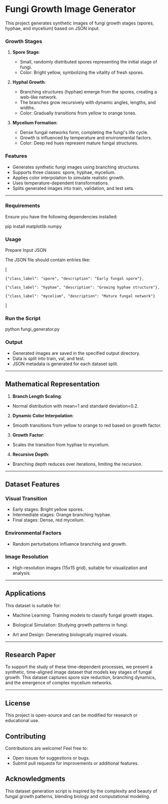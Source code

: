 #  Fungi Growth Image Generator

This project generates synthetic images of fungi growth stages (spores, hyphae, and mycelium) based on JSON input.

### Growth Stages

1. **Spore Stage**:
   - Small, randomly distributed spores representing the initial stage of fungi.
   - Color: Bright yellow, symbolizing the vitality of fresh spores.

2. **Hyphal Growth**:
   - Branching structures (hyphae) emerge from the spores, creating a web-like network.
   - The branches grow recursively with dynamic angles, lengths, and widths.
   - Color: Gradually transitions from yellow to orange tones.

3. **Mycelium Formation**:
   - Dense fungal networks form, completing the fungi's life cycle.
   - Growth is influenced by temperature and environmental factors.
   - Color: Deep red hues represent mature fungal structures.

### Features
- Generates synthetic fungi images using branching structures.
- Supports three classes: spore, hyphae, mycelium.
- Applies color interpolation to simulate realistic growth.
- Uses temperature-dependent transformations.
- Splits generated images into train, validation, and test sets.
---
### Requirements
Ensure you have the following dependencies installed:

pip install matplotlib numpy

### Usage
Prepare Input JSON

The JSON file should contain entries like:


[

    {"class_label": "spore", "description": "Early fungal spore"},
    
    {"class_label": "hyphae", "description": "Growing hyphae structure"},
    
    {"class_label": "mycelium", "description": "Mature fungal network"}
]

### Run the Script

python fungi_generator.py

### Output
- Generated images are saved in the specified output directory.
- Data is split into train, val, and test.
- JSON metadata is generated for each dataset split.
---
## Mathematical Representation

1. **Branch Length Scaling**: 
- Normal distribution with mean=1 and standard deviation=0.2.

2. **Dynamic Color Interpolation**: 
- Smooth transitions from yellow to orange to red based on growth factor.

3. **Growth Factor**: 
- Scales the transition from hyphae to mycelium.

4. **Recursive Depth**: 
- Branching depth reduces over iterations, limiting the recursion.
---
## Dataset Features

### Visual Transition
- Early stages: Bright yellow spores.
- Intermediate stages: Orange branching hyphae.
- Final stages: Dense, red mycelium.

### Environmental Factors
- Random perturbations influence branching and growth.

### Image Resolution
- High-resolution images (15x15 grid), suitable for visualization and analysis.
---
## Applications
This dataset is suitable for:

- Machine Learning: Training models to classify fungal growth stages.

- Biological Simulation: Studying growth patterns in fungi.

- Art and Design: Generating biologically inspired visuals.
---
## Research Paper

To support the study of these time-dependent processes, we present a synthetic, time-aligned image dataset that models key stages of fungal growth. This dataset captures spore size reduction, branching dynamics, and the emergence of complex mycelium networks.

---
## License

This project is open-source and can be modified for research or educational use.

## Contributing

Contributions are welcome! Feel free to:
- Open issues for suggestions or bugs.
- Submit pull requests for improvements or additional features.

## Acknowledgments

This dataset generation script is inspired by the complexity and beauty of fungal growth patterns, blending biology and computational modeling.


